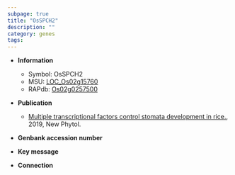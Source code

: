 ```yaml
---
subpage: true
title: "OsSPCH2"
description: ""
category: genes
tags: 
---
```


* **Information**  
    + Symbol: OsSPCH2  
    + MSU: [LOC_Os02g15760](http://rice.plantbiology.msu.edu/cgi-bin/ORF_infopage.cgi?orf=LOC_Os02g15760)  
    + RAPdb: [Os02g0257500](http://rapdb.dna.affrc.go.jp/viewer/gbrowse_details/irgsp1?name=Os02g0257500)  

* **Publication**  
    + [Multiple transcriptional factors control stomata development in rice.](http://www.ncbi.nlm.nih.gov/pubmed?term=Multiple+transcriptional+factors+control+stomata+development+in+rice.%5BTitle%5D), 2019, New Phytol.

* **Genbank accession number**  

* **Key message**  

* **Connection**  



